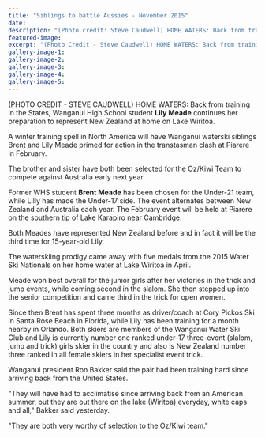 ```yaml
---
title: "Siblings to battle Aussies - November 2015"
date: 
description: "(Photo credit: Steve Caudwell) HOME WATERS: Back from training in the States, WHS student Lily Meade continues her preparation to represent New Zealand Wanganui Chronicle article 4/11/15..."
featured-image: 
excerpt: "(Photo Credit - Steve Caudwell) HOME WATERS: Back from training in the States, Wanganui High School student Lily Meade continues her preparation to represent New Zealand at home on Lake Wiritoa, Wanganui Chronicle article on 4/11/15..."
gallery-image-1: 
gallery-image-2: 
gallery-image-3: 
gallery-image-4: 
gallery-image-5: 
---
```


<p><span>(PHOTO CREDIT - STEVE CAUDWELL) HOME WATERS: Back from training in the States, Wanganui High School student <strong>Lily Meade</strong> continues her preparation to represent New Zealand at home on Lake Wiritoa.</span></p>
<p>A winter training spell in North America will have Wanganui waterski siblings Brent and Lily Meade primed for action in the transtasman clash at Piarere in February.</p>
<p>The brother and sister have both been selected for the Oz/Kiwi Team to compete against Australia early next year.</p>
<p>Former WHS student <strong>Brent Meade</strong> has been chosen for the Under-21 team, while Lilly has made the Under-17 side. The event alternates between New Zealand and Australia each year. The February event will be held at Piarere on the southern tip of Lake Karapiro near Cambridge.</p>
<p>Both Meades have represented New Zealand before and in fact it will be the third time for 15-year-old Lily.</p>
<p>The waterskiing prodigy came away with five medals from the 2015 Water Ski Nationals on her home water at Lake Wiritoa in April.</p>
<p>Meade won best overall for the junior girls after her victories in the trick and jump events, while coming second in the slalom. She then stepped up into the senior competition and came third in the trick for open women.</p>
<p>Since then Brent has spent three months as driver/coach at Cory Pickos Ski in Santa Rose Beach in Florida, while Lily has been training for a month nearby in Orlando. Both skiers are members of the Wanganui Water Ski Club and Lily is currently number one ranked under-17 three-event (slalom, jump and trick) girls skier in the country and also is New Zealand number three ranked in all female skiers in her specialist event trick.</p>
<p>Wanganui president Ron Bakker said the pair had been training hard since arriving back from the United States.</p>
<p>"They will have had to acclimatise since arriving back from an American summer, but they are out there on the lake (Wiritoa) everyday, white caps and all," Bakker said yesterday.</p>
<p>"They are both very worthy of selection to the Oz/Kiwi team."</p>

